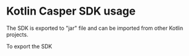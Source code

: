 # Kotlin Casper SDK usage

The SDK is exported to "jar" file and can be imported from other Kotlin projects.

To export the SDK 